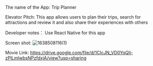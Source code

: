 The name of the App: Trip Planner

Elevator Pitch:
This app allows users to plan their trips, search for attractions and review it and also share their experiences with others 



Developer notes：
Use React Native for this app

Screen shot:
![1638508116(1)](https://user-images.githubusercontent.com/56205329/144548934-b9244f35-ff48-4d75-9f27-f7db8cd83364.png)

Movie Link:
https://drive.google.com/file/d/1CIcJN_VD0YqQIj-zPlLmIwbsNPzfdxjA/view?usp=sharing

